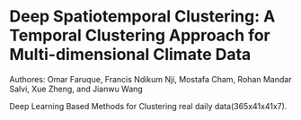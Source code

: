 # Deep Spatiotemporal Clustering: A Temporal Clustering Approach for Multi-dimensional Climate Data

Authores: Omar Faruque, Francis Ndikum Nji, Mostafa Cham, Rohan Mandar Salvi, Xue Zheng, and Jianwu Wang


Deep Learning Based Methods for Clustering real daily data(365x41x41x7). 
